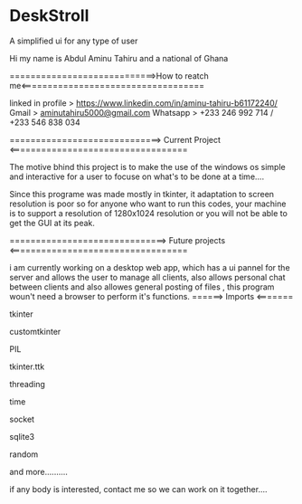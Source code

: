 # DeskStroll

A simplified ui for any type of user

Hi my name is Abdul Aminu Tahiru and a national of Ghana

============================>How to reatch me<===================================

linked in profile > https://www.linkedin.com/in/aminu-tahiru-b61172240/
Gmail > aminutahiru5000@gmail.com
Whatsapp > +233 246 992 714  / +233 546 838 034


=============================> Current Project <==================================

The motive bhind this project is to make the use of the windows os simple and 
interactive for a user to focuse on what's to be done at a time....

Since this programe was made mostly in tkinter, it adaptation to screen resolution 
is poor so for anyone who want to run this codes, 
your machine is to support a resolution of 1280x1024 resolution or you will not be
able to get the GUI at its peak.

==============================> Future projects <==================================

i am currently working on a desktop web app, which has a ui pannel for the server 
and allows the user to manage all clients, also allows personal chat between 
clients and also allowes general posting of files , this program woun't need a
browser to perform it's functions.
======> Imports <=======

tkinter 

customtkinter

PIL 

tkinter.ttk

threading

time

socket

sqlite3

random


and more..........

if any body is interested, contact me so we can work on it together.... 


